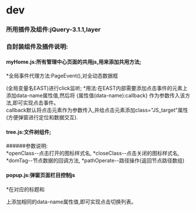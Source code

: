 # dev
### 所用插件及组件:jQuery-3.1.1,layer
### 自封装组件及插件说明:
#### myHome.js:所有管理中心页面的共用js,用来添加共用方法;
*全局事件代理方法:PageEvent(),对全动态数据框<div id="ui-layout-center">(全局变量名EAST)进行click监听;
*用法:在EAST内部需要添加点击事件的元素上添加data-name属性值,然后将 {属性值(data-name):callback} 作为参数传入该方法,即可实现点击事件。  
callback默认将点击元素作为参数传入,并给点击元素添加class="JS_target"属性(方便弹窗进行定位和数据交互).
#### tree.js:文件树组件;
######参数说明:  
*openClass--点击打开的图标样式名,
*closeClass--点击关闭的图标样式名,
*domTag--节点数据的回调方法,
*pathOperate--路径操作(返回节点路径数组)
#### popup.js:弹窗页面栏目控制js
*在对应的标题<a>和<div class="pop_tab">上添加相同的data-name属性值,即可实现点击切换列表。
